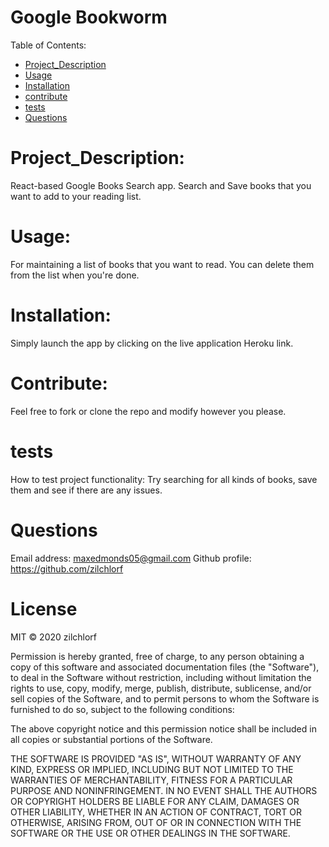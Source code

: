 
# Google Bookworm
Table of Contents:
        
- [Project_Description](#Project_Description)
- [Usage](#usage)
- [Installation](#installation)
- [contribute](#contribute)
- [tests](#tests)
- [Questions](#Questions)


# Project_Description:
React-based Google Books Search app.  Search and Save books that you want to add to your reading list. 

# Usage:
 For maintaining a list of books that you want to read.  You can delete them from the list when you're done. 

# Installation:
 Simply launch the app by clicking on the live application Heroku link. 

# Contribute:
 Feel free to fork or clone the repo and modify however you please. 

# tests
How to test project functionality: Try searching for all kinds of books, save them and see if there are any issues. 

# Questions
Email address: maxedmonds05@gmail.com
Github profile: https://github.com/zilchlorf

# License
MIT © 2020 zilchlorf

Permission is hereby granted, free of charge, to any person obtaining a copy of this software and associated documentation files (the "Software"), to deal in the Software without restriction, including without limitation the rights to use, copy, modify, merge, publish, distribute, sublicense, and/or sell copies of the Software, and to permit persons to whom the Software is furnished to do so, subject to the following conditions:

The above copyright notice and this permission notice shall be included in all copies or substantial portions of the Software.

THE SOFTWARE IS PROVIDED "AS IS", WITHOUT WARRANTY OF ANY KIND, EXPRESS OR IMPLIED, INCLUDING BUT NOT LIMITED TO THE WARRANTIES OF MERCHANTABILITY, FITNESS FOR A PARTICULAR PURPOSE AND NONINFRINGEMENT. IN NO EVENT SHALL THE AUTHORS OR COPYRIGHT HOLDERS BE LIABLE FOR ANY CLAIM, DAMAGES OR OTHER LIABILITY, WHETHER IN AN ACTION OF CONTRACT, TORT OR OTHERWISE, ARISING FROM, OUT OF OR IN CONNECTION WITH THE SOFTWARE OR THE USE OR OTHER DEALINGS IN THE SOFTWARE.
        
